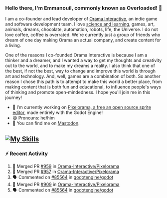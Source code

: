 ### Hello there, I'm Emmanouil, commonly known as Overloaded! 👋
I am a co-founder and lead developer of [Orama Interactive](https://www.oramainteractive.com/), an indie game and software development team. I love [science and learning](https://github.com/OverloadedOrama/KnowledgeBase), games, art, animals, dreams, chocolate, automation, robots, life, the Universe. I do not love coffee, coffee is overrated. We're currently just a group of friends who dream of one day making Orama an actual company, and create content for a living.

One of the reasons I co-founded Orama Interactive is because I am a thinker and a dreamer, and I wanted a way to get my thoughts and creativity out to the world, and to make my dreams a reality. I also think that one of the best, if not the best, way to change and improve this world is through art and technology. And, well, games are a combination of both. So another reason I chose this path is to attempt to make this world a better place, from making content that is both fun and educational, to influence people's ways of thinking and promote open-mindedness. I hope you'll join me in this journey!

- 🔭 I’m currently working on [Pixelorama, a free an open source sprite editor](https://github.com/Orama-Interactive/Pixelorama), made entirely with the Godot Engine!
- 😄 Pronouns: he/him
- 🐘 You can find me on <a rel="me" href="https://mastodon.social/@Overloaded">Mastodon</a>.

[![My Skills](https://skillicons.dev/icons?i=godot,py,cpp,cs,git,linux,html)](https://skillicons.dev)
---

### :zap: Recent Activity

<!--START_SECTION:activity-->
1. 🎉 Merged PR [#959](https://github.com/Orama-Interactive/Pixelorama/pull/959) in [Orama-Interactive/Pixelorama](https://github.com/Orama-Interactive/Pixelorama)
2. 🎉 Merged PR [#957](https://github.com/Orama-Interactive/Pixelorama/pull/957) in [Orama-Interactive/Pixelorama](https://github.com/Orama-Interactive/Pixelorama)
3. 🗣 Commented on [#85564](https://github.com/godotengine/godot/issues/85564#issuecomment-1850910738) in [godotengine/godot](https://github.com/godotengine/godot)
4. 🎉 Merged PR [#909](https://github.com/Orama-Interactive/Pixelorama/pull/909) in [Orama-Interactive/Pixelorama](https://github.com/Orama-Interactive/Pixelorama)
5. 🗣 Commented on [#85564](https://github.com/godotengine/godot/issues/85564#issuecomment-1849196093) in [godotengine/godot](https://github.com/godotengine/godot)
<!--END_SECTION:activity-->

<!--
**OverloadedOrama/OverloadedOrama** is a ✨ _special_ ✨ repository because its `README.md` (this file) appears on your GitHub profile.

Here are some ideas to get you started:

- 👯 I’m looking to collaborate on ...
- 🤔 I’m looking for help with ...
- 💬 Ask me about ...
- 📫 How to reach me: ...
- ⚡ Fun fact: ...
-->
